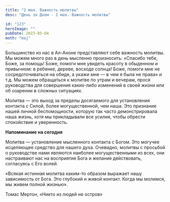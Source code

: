 ```yaml
---
title: "2 мая. Важность молитвы"
desc: "День за Днем - 2 мая. Важность молитвы"

id: "123"
heroImage: ""
pubDate: 2023-05-04
moth: "maj"
---
```


Большинство из нас в Ал-Аноне представляют себе важность молитвы. Мы можем
много раз в день мысленно произносить: «Спасибо тебе, Боже, за помощь! Боже,
помоги мне увидеть красоту в обыденном и привычном: в ребенке, дереве, восходе
солнца! Боже, помоги мне не сосредоточиваться на обиде, а укажи мне — в чем я
была не права» и т.д. Мы можем обращаться к молитве по утрам и вечерам, прося
руководства для совершения каких-либо изменений в своей жизни или об озарении
в сложных ситуациях.

Молитва — это выход за пределы досягаемого для установления контакта с Силой,
более могущественной, чем наша. Это признание нашей личной беспомощности,
которую так часто демонстрировала наша жизнь, хотя мы прикладывали все усилия,
чтобы обрести спокойствие и уверенность.

**Напоминание на сегодня**

Молитва — установление мысленного контакта с Богом. Это могучее исцеляющее
средство для нашего духа. Очевидно, молитвы с просьбой о руководстве нами
являются наиболее могущественными из всех, они настраивают нас на восприятие
Бога и желание действовать, согласуясь с Его волей.

«Всякая истинная молитва каким-то образом выражает нашу зависимость от Бога.
Это глубокий и живой контакт. Когда мы молимся, мы живем полной жизнью».

Томас Мертон, «Никто из людей не остров»
